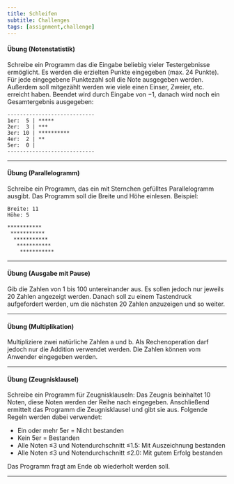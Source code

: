 ```yaml
---
title: Schleifen
subtitle: Challenges
tags: [assignment,challenge]
---
```




#### Übung (Notenstatistik)

Schreibe ein Programm das die Eingabe beliebig vieler Testergebnisse ermöglicht.
Es werden die erzielten Punkte eingegeben (max. 24 Punkte). Für jede eingegebene Punktezahl soll die Note ausgegeben werden.
Außerdem soll mitgezählt werden wie viele einen Einser, Zweier, etc. erreicht haben.
Beendet wird durch Eingabe von $-1$, danach wird noch ein Gesamtergebnis ausgegeben:

```
----------------------------
1er:  5 | *****
2er:  3 | ***
3er: 10 | **********
4er:  2 | **
5er:  0 | 
----------------------------
```




---

#### Übung (Parallelogramm)

Schreibe ein Programm, das ein mit Sternchen gefülltes Parallelogramm ausgibt. 
Das Programm soll die Breite und  Höhe einlesen.
Beispiel:

```
Breite: 11
Höhe: 5

***********
 ***********
  ***********
   ***********
    *********** 
```

---

#### Übung (Ausgabe mit Pause)

Gib die Zahlen von 1 bis 100 untereinander aus. Es sollen jedoch nur jeweils 20 Zahlen angezeigt werden. Danach soll zu einem Tastendruck aufgefordert werden, um die nächsten 20 Zahlen anzuzeigen und so weiter. 



---

#### Übung (Multiplikation)

Multipliziere zwei natürliche Zahlen a und b. Als Rechenoperation darf jedoch nur die Addition verwendet werden. Die Zahlen können vom Anwender eingegeben werden. 



---

#### Übung (Zeugnisklausel)

Schreibe ein Programm für Zeugnisklauseln: Das Zeugnis beinhaltet 10 Noten, diese Noten werden der Reihe nach eingegeben.
Anschließend ermittelt das Programm die Zeugnisklausel und gibt sie aus.
Folgende Regeln werden dabei verwendet:

- Ein oder mehr 5er = Nicht bestanden
- Kein 5er = Bestanden
- Alle Noten ≤3 und Notendurchschnitt ≤1.5: Mit Auszeichnung bestanden
- Alle Noten ≤3 und Notendurchschnitt ≤2.0: Mit gutem Erfolg bestanden

Das Programm fragt am Ende ob wiederholt werden soll.

---
